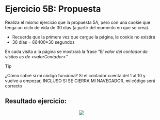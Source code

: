 # Ejercicio 5B: Propuesta

Realiza el mismo ejercicio que la propuesta 5A, pero con una cookie que tenga un ciclo de vida de 30 días (a partir del momento en que se crea).

* Recuerda que la primera vez que cargue la página, la cookie no existirá
* 30 días = 86400*30 segundos

En cada visita a la página se mostrará la frase *"El valor del contador de visitas es de \<valorContador\>"*

> [!TIP]
> ¿Cómo sabré si mi código funciona? Si el contador cuenta del 1 al 10 y vuelve a empezar, INCLUSO SI SE CIERRA MI NAVEGADOR, mi código será correcto

## Resultado ejercicio:
<p align="center">
  <img src="https://github.com/user-attachments/assets/e8340ad3-de27-447f-8cb0-bd440faa3f9b">
</p>
